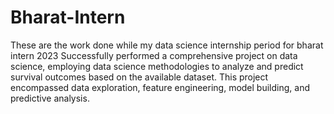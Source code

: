 # Bharat-Intern
These are the work done while my data science internship period for bharat intern 2023
Successfully performed a comprehensive project on data science, employing data science methodologies to analyze and predict survival outcomes based on the available dataset. This project encompassed data exploration, feature engineering, model building, and predictive analysis.
